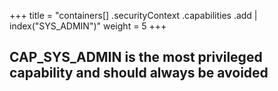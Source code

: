 +++
title = "containers[] .securityContext .capabilities .add | index(\"SYS_ADMIN\")"
weight = 5
+++

## CAP_SYS_ADMIN is the most privileged capability and should always be avoided
